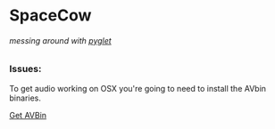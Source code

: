 # SpaceCow
###### messing around with [pyglet](https://bitbucket.org/pyglet/pyglet/wiki/Home)

### Issues:
To get audio working on OSX you're going to need to install the AVbin binaries.

[Get AVBin](http://avbin.github.io/AVbin/Download.html)